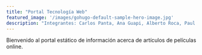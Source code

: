 ```yaml
---
title: "Portal Tecnología Web"
featured_image: '/images/gohugo-default-sample-hero-image.jpg'
description: "Integrantes: Carlos Panta, Ana Guapi, Alberto Roca, Paul Campos, Andres Macancela"
---
```

Bienvenido al portal estático de información acerca de artículos de películas online.
